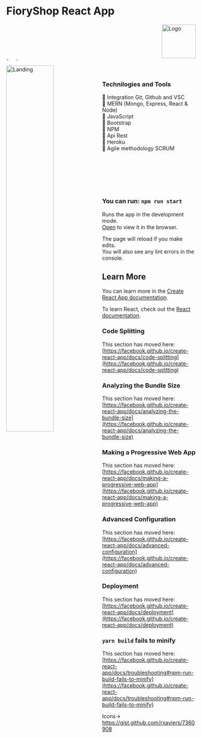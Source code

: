 # FioryShop React App

<img  align="right" src="https://i.ibb.co/r4XdYHK/Logo.png" alt="Logo" border="0" width="90px" heigth="auto">
<img align="center" alt="fondo" width="100%" height="5px" src="https://i.imgur.com/qPuRo9q.jpg"/>

<img align="left" src="https://i.ibb.co/1JBNXNJ/Landing.png" alt="Landing" width="50%" heigth="auto"><br>

### Technilogies and Tools <br>

:purple_heart: Integration Git, Github and VSC <br>
:purple_heart: MERN (Mongo, Express, React & Node)<br>
:purple_heart: JavaScript<br>
:purple_heart: Bootstrap<br>
:purple_heart: NPM<br>
:purple_heart: Api Rest<br>
:purple_heart: Heroku<br>
:purple_heart: Agile methodology SCRUM

<br>
<br>
<br>
<br>
<br>

### You can run: `npm run start` <br>

Runs the app in the development mode.\
[Open](http://localhost:3000) to view it in the browser.

The page will reload if you make edits.\
You will also see any lint errors in the console.

## Learn More

You can learn more in the [Create React App documentation](https://facebook.github.io/create-react-app/docs/getting-started).

To learn React, check out the [React documentation](https://reactjs.org/).

### Code Splitting

This section has moved here: [https://facebook.github.io/create-react-app/docs/code-splitting](https://facebook.github.io/create-react-app/docs/code-splitting)

### Analyzing the Bundle Size

This section has moved here: [https://facebook.github.io/create-react-app/docs/analyzing-the-bundle-size](https://facebook.github.io/create-react-app/docs/analyzing-the-bundle-size)

### Making a Progressive Web App

This section has moved here: [https://facebook.github.io/create-react-app/docs/making-a-progressive-web-app](https://facebook.github.io/create-react-app/docs/making-a-progressive-web-app)

### Advanced Configuration

This section has moved here: [https://facebook.github.io/create-react-app/docs/advanced-configuration](https://facebook.github.io/create-react-app/docs/advanced-configuration)

### Deployment

This section has moved here: [https://facebook.github.io/create-react-app/docs/deployment](https://facebook.github.io/create-react-app/docs/deployment)

### `yarn build` fails to minify

This section has moved here: [https://facebook.github.io/create-react-app/docs/troubleshooting#npm-run-build-fails-to-minify](https://facebook.github.io/create-react-app/docs/troubleshooting#npm-run-build-fails-to-minify)

Icons-> https://gist.github.com/rxaviers/7360908

